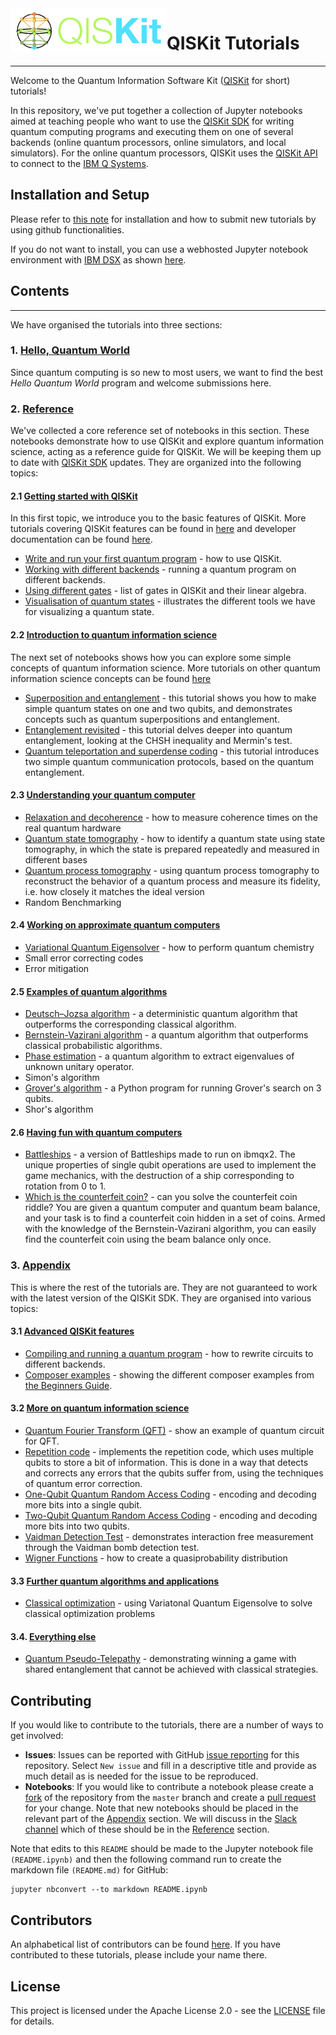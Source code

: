 
<img src="images/QISKit-c.gif" alt="Note: In order for images to show up in this jupyter notebook you need to select File => Trusted Notebook" width="250 px" align="left">

# QISKit Tutorials
***

Welcome to the Quantum Information Software Kit ([QISKit](https://www.qiskit.org/) for short) tutorials! 

In this repository, we've put together a collection of Jupyter notebooks aimed at teaching people who want to use the [QISKit SDK](https://github.com/QISKit/qiskit-sdk-py) for writing quantum computing programs and executing them on one of several backends (online quantum processors, online simulators, and local simulators). For the online quantum processors, QISKit uses the [QISKit API](https://github.com/QISKit/qiskit-api-py) to connect to the [IBM Q Systems](https://quantumexperience.ng.bluemix.net/qx/experience).

## Installation and Setup
Please refer to [this note](INSTALL.ipynb) for installation and how to submit new tutorials by using github functionalities. 

If you do not want to install, you can use a webhosted Jupyter notebook environment with [IBM DSX](https://github.com/QISKit/qiskit-tutorial/wiki/Running-Quantum-Program-on-IBM-DSx) as shown [here](running_on_IBM_DSX.ipynb).  


## Contents
***
We have organised the tutorials into three sections:

### 1. [Hello, Quantum World](hello_world/)
Since quantum computing is so new to most users, we want to find the best *Hello Quantum World* program and welcome submissions here. 

### 2. [Reference](reference/)<a id='reference'></a>
We've collected a core reference set of notebooks in this section. These notebooks demonstrate how to use QISKit and explore quantum information science, acting as a reference guide for QISKit. We will be keeping them up to date with [QISKit SDK](https://github.com/QISKit/qiskit-sdk-py) updates. They are organized into the following topics:

#### 2.1 [Getting started with QISKit](reference/tools)
In this first topic, we introduce you to the basic features of QISKit. More tutorials covering QISKit features can be found in [here](#appendix_tools) and developer documentation can be found [here](https://www.qiskit.org/documentation/).
  * [Write and run your first quantum program](reference/tools/getting_started.ipynb) - how to use QISKit.
  * [Working with different backends](reference/tools/working_with_backends.ipynb) - running a quantum program on different backends.
  * [Using different gates](reference/tools/quantum_gates_and_linear_algebra.ipynb) - list of gates in QISKit and their linear algebra.
  * [Visualisation of quantum states](reference/tools/visualizing_quantum_state.ipynb) -  illustrates the different tools we have for visualizing a quantum state.
        
#### 2.2 [Introduction to quantum information science](reference/qis)
The next set of notebooks shows how you can explore some simple concepts of quantum information science. More tutorials on other quantum information science concepts can be found [here](#appendix_qis)
  * [Superposition and entanglement](reference/qis/superposition_and_entanglement.ipynb) - this tutorial shows you how to make simple quantum states on one and two qubits, and demonstrates concepts such as quantum superpositions and entanglement.
  * [Entanglement revisited](reference/qis/entanglement_revisited.ipynb) - this tutorial delves deeper into quantum entanglement, looking at the CHSH inequality and Mermin's test.
  * [Quantum teleportation and superdense coding](reference/qis/teleportation_superdensecoding.ipynb) - this tutorial introduces two simple quantum communication protocols, based on the quantum entanglement. 
    
####  2.3 [Understanding your quantum computer](reference/qcvv)
  * [Relaxation and decoherence](reference/qcvv/relaxation_and_decoherence.ipynb) - how to measure coherence times on the real quantum hardware
  * [Quantum state tomography](reference/qcvv/state_tomography.ipynb) - how to identify a quantum state using state tomography, in which the state is prepared repeatedly and measured in different bases
  * [Quantum process tomography](reference/qcvv/process_tomography.ipynb) - using quantum process tomography to reconstruct the behavior of a quantum process and measure its fidelity, i.e. how closely it matches the ideal version
  * Random Benchmarking

####  2.4 [Working on approximate quantum computers](reference/approximate)
  * [Variational Quantum Eigensolver](reference/approximate/quantum_chemistry.ipynb) - how to perform quantum chemistry 
  * Small error correcting codes
  * Error mitigation

#### 2.5 [Examples of quantum algorithms](reference/algorithms)
  * [Deutsch–Jozsa algorithm](reference/algorithms/deutsch_josza.ipynb) - a deterministic quantum algorithm that outperforms the corresponding classical algorithm.
  * [Bernstein-Vazirani algorithm](reference/algorithms/bernstein_vazirani.ipynb) - a quantum algorithm that outperforms classical probabilistic algorithms.
  * [Phase estimation](reference/algorithms/iterative_phase_estimation_algorithm.ipynb) - a quantum algorithm to extract eigenvalues of unknown unitary operator.
  * Simon's algorithm
  * [Grover's algorithm](reference/algorithms/grover_algorithm.py) - a Python program for running Grover's search on 3 qubits. 
  * Shor's algorithm

####  2.6 [Having fun with quantum computers](reference/games)
  * [Battleships](reference/games/battleships_with_partial_NOT_gates.ipynb) - a version of Battleships made to run on ibmqx2. The unique properties of single qubit operations are used to implement the game mechanics, with the destruction of a ship corresponding to rotation from 0 to 1.
  * [Which is the counterfeit coin?](reference/games/quantum_counterfeit_coin_problem.ipynb) - can you solve the counterfeit coin riddle? You are given a quantum computer and quantum beam balance, and your task is to find a counterfeit coin hidden in a set of coins. Armed with the knowledge of the Bernstein-Vazirani algorithm, you can easily find the counterfeit coin using the beam balance only once.

### 3. [Appendix](appendix)<a id='appendix'></a>
This is where the rest of the tutorials are. They are not guaranteed to work with the latest version of the QISKit SDK. They are organised into various topics:
#### 3.1  [Advanced QISKit features](appendix/advanced_qiskit)<a id='appendix_tools'></a>

  * [Compiling and running a quantum program](appendix/advanced_qiskit/compiling_and_running.ipynb) - how to rewrite circuits to different backends.
  * [Composer examples](appendix/advanced_qiskit/beginners_guide_composer_examples.ipynb) -  showing the different composer examples from [the Beginners Guide](https://quantumexperience.ng.bluemix.net/qx/tutorial?sectionId=beginners-guide&page=introduction).
  
#### 3.2  [More on quantum information science](appendix/more_qis)<a id='appendix_qis'></a>

  * [Quantum Fourier Transform (QFT)](appendix/more_qis/fourier_transform.ipynb) - show an example of quantum circuit for QFT.
  * [Repetition code](appendix/more_qis/repetition_code.ipynb) -  implements the repetition code, which uses multiple qubits to store a bit of information. This is done in a way that detects and corrects any errors that the qubits suffer from, using the techniques of quantum error correction.
  * [One-Qubit Quantum Random Access Coding](appendix/more_qis/single-qubit_quantum_random_access_coding.ipynb) - encoding and decoding more bits into a single qubit.
  * [Two-Qubit Quantum Random Access Coding](appendix/more_qis/two-qubit_state_quantum_random_access_coding.ipynb) - encoding and decoding more bits into two qubits. 
  * [Vaidman Detection Test](appendix/more_qis/vaidman_detection_test.ipynb) - demonstrates interaction free measurement through the Vaidman bomb detection test.
  * [Wigner Functions](appendix/more_qis/wigner_functions.ipynb) - how to create a quasiprobability distribution 
  
#### 3.3  [Further quantum algorithms and applications](appendix/algo_app)<a id='appendix_algorithms'></a>

  * [Classical optimization](appendix/algo_app/classical_optimization.ipynb) - using Variatonal Quantum Eigensolve to solve classical optimization problems

#### 3.4. [Everything else](appendix/etc)<a id='appendix_other'></a>

  * [Quantum Pseudo-Telepathy](appendix/etc/quantum_magic_square.ipynb) - demonstrating winning a game with shared entanglement that cannot be achieved with classical strategies.
  

## Contributing
If you would like to contribute to the tutorials, there are a number of ways to get involved:

* **Issues**: Issues can be reported with GitHub [issue reporting](https://github.com/QISKit/qiskit-tutorial/issues) for this repository. Select `New issue` and fill in a descriptive title and provide as much detail as is needed for the issue to be reproduced.
* **Notebooks**: If you would like to contribute a notebook please create a [fork](https://help.github.com/articles/fork-a-repo/) of the repository from the `master` branch and create a [pull request](https://help.github.com/articles/about-pull-requests/) for your change. Note that new notebooks should be placed in the relevant part of the [Appendix](appendix) section. We will discuss in the [Slack channel](https://qiskit.slack.com/messages/C7SN3T90V) which of these should be in the [Reference](reference) section.

Note that edits to this ``README`` should be made to the Jupyter notebook file ``(README.ipynb)`` and then the following command run to create the markdown file ``(README.md)`` for GitHub:

    jupyter nbconvert --to markdown README.ipynb

## Contributors
An alphabetical list of contributors can be found [here](CONTRIBUTORS.md). If you have contributed to these tutorials, please include your name there.

## License
This project is licensed under the Apache License 2.0 - see the [LICENSE](https://github.com/QISKit/qiskit-tutorial/blob/master/LICENSE) file for details.


